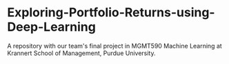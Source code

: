 # Exploring-Portfolio-Returns-using-Deep-Learning
A repository with our team's final project in MGMT590 Machine Learning at Krannert School of Management, Purdue University.
